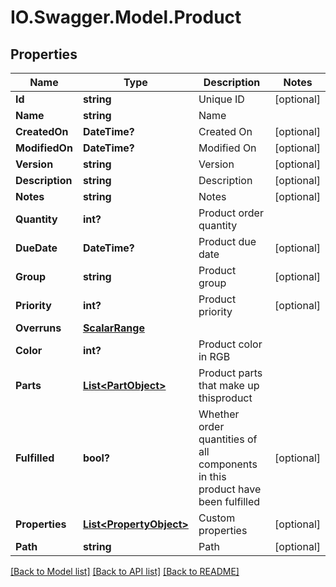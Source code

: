 # IO.Swagger.Model.Product
## Properties

Name | Type | Description | Notes
------------ | ------------- | ------------- | -------------
**Id** | **string** | Unique ID | [optional] 
**Name** | **string** | Name | 
**CreatedOn** | **DateTime?** | Created On | [optional] 
**ModifiedOn** | **DateTime?** | Modified On | [optional] 
**Version** | **string** | Version | [optional] 
**Description** | **string** | Description | [optional] 
**Notes** | **string** | Notes | [optional] 
**Quantity** | **int?** | Product order quantity | 
**DueDate** | **DateTime?** | Product due date | [optional] 
**Group** | **string** | Product group | [optional] 
**Priority** | **int?** | Product priority | [optional] 
**Overruns** | [**ScalarRange**](ScalarRange.md) |  | 
**Color** | **int?** | Product color in RGB | 
**Parts** | [**List&lt;PartObject&gt;**](PartObject.md) | Product parts that make up thisproduct | 
**Fulfilled** | **bool?** | Whether order quantities of all components in this product have been fulfilled | [optional] 
**Properties** | [**List&lt;PropertyObject&gt;**](PropertyObject.md) | Custom properties | [optional] 
**Path** | **string** | Path | [optional] 

[[Back to Model list]](../README.md#documentation-for-models) [[Back to API list]](../README.md#documentation-for-api-endpoints) [[Back to README]](../README.md)

